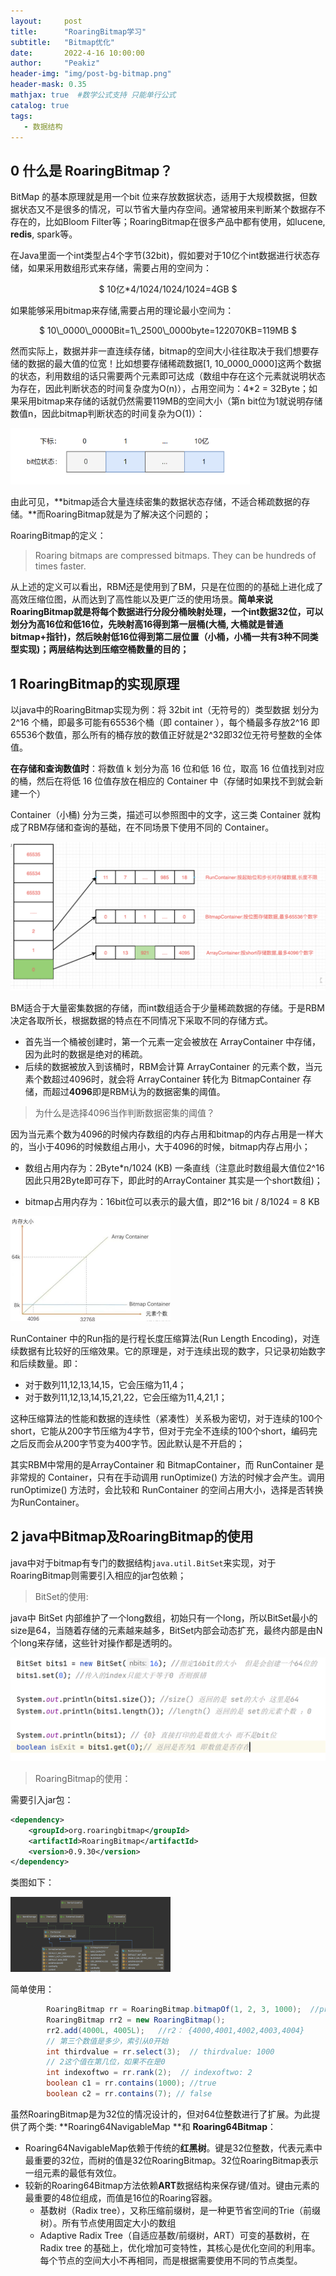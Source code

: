 ```yaml
---
layout:     post
title:      "RoaringBitmap学习"
subtitle:   "Bitmap优化"
date:       2022-4-16 10:00:00
author:     "Peakiz"
header-img: "img/post-bg-bitmap.png"
header-mask: 0.35
mathjax: true  #数学公式支持 只能单行公式
catalog: true
tags:
   - 数据结构
---
```


## 0 什么是 RoaringBitmap？

BitMap 的基本原理就是用一个bit 位来存放数据状态，适用于大规模数据，但数据状态又不是很多的情况，可以节省大量内存空间。通常被用来判断某个数据存不存在的，比如Bloom Filter等；RoaringBitmap在很多产品中都有使用，如lucene, **redis**, spark等。

在Java里面一个int类型占4个字节(32bit)，假如要对于10亿个int数据进行状态存储，如果采用数组形式来存储，需要占用的空间为：

<center> $ 10亿*4/1024/1024/1024=4GB $   </center>

如果能够采用bitmap来存储,需要占用的理论最小空间为：

<center> $ 10\_0000\_0000Bit=1\_2500\_0000byte=122070KB=119MB $   </center>

然而实际上，数据并非一直连续存储，bitmap的空间大小往往取决于我们想要存储的数据的最大值的位宽！比如想要存储稀疏数据[1, 10\_0000\_0000]这两个数据的状态，利用数组的话只需要两个元素即可达成（数组中存在这个元素就说明状态为存在，因此判断状态的时间复杂度为O(n)），占用空间为：4*2 = 32Byte；如果采用bitmap来存储的话就仍然需要119MB的空间大小（第n bit位为1就说明存储数值n，因此bitmap判断状态的时间复杂为O(1)）：

<img src="https://raw.githubusercontent.com/peakzz/PicturesBed/master/img/2022/10/26/-170850.png" alt="image-20221026170848561" style="zoom: 40%;" />

由此可见，**bitmap适合大量连续密集的数据状态存储，不适合稀疏数据的存储。**而RoaringBitmap就是为了解决这个问题的；

RoaringBitmap的定义：

> Roaring bitmaps are compressed bitmaps. They can be hundreds of times faster.

 从上述的定义可以看出，RBM还是使用到了BM，只是在位图的的基础上进化成了高效压缩位图，从而达到了高性能以及更广泛的使用场景。**简单来说RoaringBitmap就是将每个数据进行分段分桶映射处理，一个int数据32位，可以划分为高16位和低16位，先映射高16得到第一层桶(大桶, 大桶就是普通bitmap+指针)，然后映射低16位得到第二层位置（小桶，小桶一共有3种不同类型实现)；两层结构达到压缩空桶数量的目的；**

## 1 RoaringBitmap的实现原理

以java中的RoaringBitmap实现为例：将 32bit int（无符号的）类型数据 划分为 2^16  个桶，即最多可能有65536个桶（即 container ），每个桶最多存放2^16 即65536个数值，那么所有的桶存放的数值正好就是2^32即32位无符号整数的全体值。

**在存储和查询数值时**：将数值 k 划分为高 16 位和低 16 位，取高 16 位值找到对应的桶，然后在将低 16 位值存放在相应的 Container 中（存储时如果找不到就会新建一个）

Container（小桶) 分为三类，描述可以参照图中的文字，这三类 Container 就构成了RBM存储和查询的基础，在不同场景下使用不同的 Container。

<img src="https://raw.githubusercontent.com/peakzz/PicturesBed/master/img/2022/10/26/-175401.png" alt="image-20221026175400652" style="zoom:60%;" />

BM适合于大量密集数据的存储，而int数组适合于少量稀疏数据的存储。于是RBM决定各取所长，根据数据的特点在不同情况下采取不同的存储方式。

- 首先当一个桶被创建时，第一个元素一定会被放在 ArrayContainer 中存储，因为此时的数据是绝对的稀疏。
- 后续的数据被放入到该桶时，RBM会计算 ArrayContainer 的元素个数，当元素个数超过4096时，就会将 ArrayContainer 转化为 BitmapContainer 存储，而超过**4096**即是RBM认为的数据密集的阈值。

> 为什么是选择4096当作判断数据密集的阈值？

因为当元素个数为4096的时候内存数组的内存占用和bitmap的内存占用是一样大的，当小于4096的时候数组占用小，大于4096的时候，bitmap内存占用小；

- 数组占用内存为：2Byte*n/1024 (KB)   一条直线（注意此时数组最大值位2^16因此只用2Byte即可存下，即此时的ArrayContainer 其实是一个short数组)； 

- bitmap占用内存为：16bit位可以表示的最大值，即2^16 bit / 8/1024 = 8 KB

<img src="https://raw.githubusercontent.com/peakzz/PicturesBed/master/img/2022/10/26/-180229.png" alt="image-20221026180228603" style="zoom:25%;" />

RunContainer 中的Run指的是行程长度压缩算法(Run Length Encoding)，对连续数据有比较好的压缩效果。它的原理是，对于连续出现的数字，只记录初始数字和后续数量。即：

- 对于数列11,12,13,14,15，它会压缩为11,4；
- 对于数列11,12,13,14,15,21,22，它会压缩为11,4,21,1；

这种压缩算法的性能和数据的连续性（紧凑性）关系极为密切，对于连续的100个short，它能从200字节压缩为4字节，但对于完全不连续的100个short，编码完之后反而会从200字节变为400字节。因此默认是不开启的；

其实RBM中常用的是ArrayContainer 和 BitmapContainer，而 RunContainer 是非常规的 Container，只有在手动调用 runOptimize() 方法的时候才会产生。调用 runOptimize() 方法时，会比较和 RunContainer 的空间占用大小，选择是否转换为RunContainer。

## 2 java中Bitmap及RoaringBitmap的使用

java中对于bitmap有专门的数据结构`java.util.BitSet`来实现，对于RoaringBitmap则需要引入相应的jar包依赖；

> BitSet的使用:

java中 BitSet 内部维护了一个long数组，初始只有一个long，所以BitSet最小的size是64，当随着存储的元素越来越多，BitSet内部会动态扩充，最终内部是由N个long来存储，这些针对操作都是透明的。

<img src="https://raw.githubusercontent.com/peakzz/PicturesBed/master/img/2022/10/26/-211839.png" alt="image-20221026211838055" style="zoom:50%;" />

> RoaringBitmap的使用：

需要引入jar包：

```xml
<dependency>
    <groupId>org.roaringbitmap</groupId>
    <artifactId>RoaringBitmap</artifactId>
    <version>0.9.30</version>
</dependency>
```

类图如下：

<img src="https://raw.githubusercontent.com/peakzz/PicturesBed/master/img/2022/10/26/-212125.png" alt="image-20221026212123541" style="zoom: 25%;" />

简单使用：

```java
        RoaringBitmap rr = RoaringBitmap.bitmapOf(1, 2, 3, 1000);  //print:{1,2,3,1000}
        RoaringBitmap rr2 = new RoaringBitmap();
        rr2.add(4000L, 4005L);   //r2： {4000,4001,4002,4003,4004}
        // 第三个数值是多少，索引从0开始
        int thirdvalue = rr.select(3);  // thirdvalue: 1000
        // 2这个值在第几位，如果不在是0
        int indexoftwo = rr.rank(2);  // indexoftwo: 2
        boolean c1 = rr.contains(1000); //true
        boolean c2 = rr.contains(7); // false
```

虽然RoaringBitmap是为32位的情况设计的，但对64位整数进行了扩展。为此提供了两个类: **Roaring64NavigableMap **和 **Roaring64Bitmap**：

- Roaring64NavigableMap依赖于传统的**红黑树**。键是32位整数，代表元素中最重要的32位，而树的值是32位RoaringBitmap。32位RoaringBitmap表示一组元素的最低有效位。
- 较新的Roaring64Bitmap方法依赖**ART**数据结构来保存键/值对。键由元素的最重要的48位组成，而值是16位的Roaring容器。
  - 基数树（Radix tree），又称压缩前缀树，是一种更节省空间的Trie（前缀树）。所有节点使用固定大小的数组
  - Adaptive Radix Tree（自适应基数/前缀树，ART）可变的基数树，在 Radix tree 的基础上，优化增加可变特性，其核心是优化空间的利用率。每个节点的空间大小不再相同，而是根据需要使用不同的节点类型。